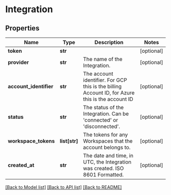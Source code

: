 # Integration

## Properties
Name | Type | Description | Notes
------------ | ------------- | ------------- | -------------
**token** | **str** |  | [optional] 
**provider** | **str** | The name of the Integration. | [optional] 
**account_identifier** | **str** | The account identifier. For GCP this is the billing Account ID, for Azure this is the account ID | [optional] 
**status** | **str** | The status of the Integration. Can be &#39;connected&#39; or &#39;disconnected&#39;. | [optional] 
**workspace_tokens** | **list[str]** | The tokens for any Workspaces that the account belongs to. | [optional] 
**created_at** | **str** | The date and time, in UTC, the Integration was created. ISO 8601 Formatted. | [optional] 

[[Back to Model list]](../README.md#documentation-for-models) [[Back to API list]](../README.md#documentation-for-api-endpoints) [[Back to README]](../README.md)



